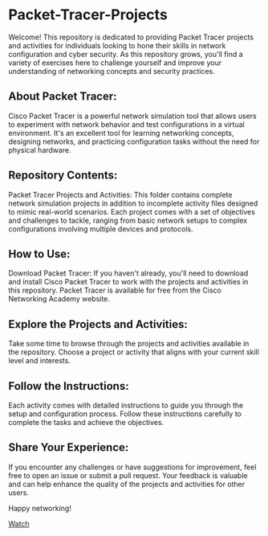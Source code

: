 # Packet-Tracer-Projects
Welcome! This repository is dedicated to providing Packet Tracer projects and activities for individuals looking to hone their skills in network configuration and cyber security. As this repository grows, you'll find a variety of exercises here to challenge yourself and improve your understanding of networking concepts and security practices.

## About Packet Tracer: 
Cisco Packet Tracer is a powerful network simulation tool that allows users to experiment with network behavior and test configurations in a virtual environment. It's an excellent tool for learning networking concepts, designing networks, and practicing configuration tasks without the need for physical hardware.

## Repository Contents:
Packet Tracer Projects and Activities: This folder contains complete network simulation projects in addition to incomplete activity files designed to mimic real-world scenarios. Each project comes with a set of objectives and challenges to tackle, ranging from basic network setups to complex configurations involving multiple devices and protocols.

## How to Use:
Download Packet Tracer: If you haven't already, you'll need to download and install Cisco Packet Tracer to work with the projects and activities in this repository. Packet Tracer is available for free from the Cisco Networking Academy website.

## Explore the Projects and Activities: 
Take some time to browse through the projects and activities available in the repository. Choose a project or activity that aligns with your current skill level and interests.

## Follow the Instructions: 
Each activity comes with detailed instructions to guide you through the setup and configuration process. Follow these instructions carefully to complete the tasks and achieve the objectives.

## Share Your Experience: 
If you encounter any challenges or have suggestions for improvement, feel free to open an issue or submit a pull request. Your feedback is valuable and can help enhance the quality of the projects and activities for other users.

Happy networking!

<a class="github-button" href="https://github.com/Carson2001/Packet-Tracer-Projects/subscription" data-color-scheme="no-preference: light; light: light; dark: dark;" data-icon="octicon-eye" data-size="large" aria-label="Watch Carson2001/Packet-Tracer-Projects on GitHub">Watch</a>

